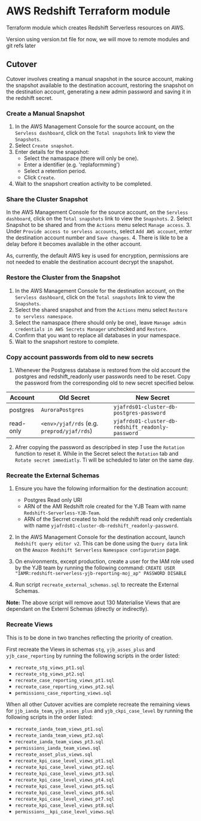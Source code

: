 # AWS Redshift Terraform module

Terraform module which creates Redshift Serverless resources on AWS.

Version using version.txt file for now, we will move to remote modules and git refs later

## Cutover ##

Cutover involves creating a manual snapshot in the source account, making the snapshot available to the destination account, restoring the snapshot on the destination account, generating a new admin password and saving it in the redshift secret.

### Create a Manual Snapshot ###
1. In the AWS Management Console for the source account, on the `Servless dashboard`, click on the `Total snapshots` link to view the `Snapshots`.
2. Select `Create snapshot`.
3. Enter details for the snapshot:
    - Select the namaspace (there will only be one).
    - Enter a identifier (e.g. 'replaformming')
    - Select a retention period.
    - Click `Create`.
4. Wait to the snapshort creation activity to be completed.

### Share the Cluster Snapshot ###
 In the AWS Management Console for the source account, on the `Servless dashboard`, click on the `Total snapshots` link to view the `Snapshots`.
2. Select Snapshot to be shared and from the `Actions` menu select `Manage access`.
3. Under `Provide access to servless accounts`, select `Add AWS account`, enter the destination account number and `Save changes`.
4. There is likle to be a delay before it becomes available in the other account.

As, currently, the default AWS key is used for encryption, permissions are not needed to enable the destination account decrypt the snapshot.

### Restore the Cluster from the Snapshot ###
1. In the AWS Management Console for the destination account, on the `Servless dashboard`, click on the `Total snapshots` link to view the `Snapshots`.
2. Select the shared snapshot and from the `Actions` menu select `Restore to servless namespace`.
3. Select the namaspace (there should only be one), leave `Manage admin credentials in AWS Secrets Manager` unchecked and `Restore`.
4. Confirm that you want to replace all databases in your namespace.
4. Wait to the snapshort restore to complete.

### Copy account passwords from old to new secrets ###
1. Whenever the Postgress database is restored from the old account the postgres and redshift_readonly user passwords need to be reset. Copy the password from the corresponding old to new secret specified below.

| Account | Old Secret | New Secret |
| ------- | ---------- | ---------- |
| postgres | `AuroraPostgres`| `yjafrds01-cluster-db-postgres-password` |
| read-only |`<env>/yjaf/rds` (e.g. `preprod/yjaf/rds`) |`yjafrds01-cluster-db-redshift_readonly-password` |


2. Afrer copying the password as descripbed in step *1* use the `Rotation` function to reset it. While in the Secret select the `Rotation` tab and `Rotate secret immediatly`. Ti will be scheduled to later on the same day.


### Recreate the External Schemas ###
1. Ensure you have the folowing informaition for the destination account:
    - Postgres Read only URI
    - ARN of the AMI Redshift role created for the YJB Team with name `Redshift-Serverless-YJB-Team`.
    - ARN of the Secrret created to hold the redshift read only credentials with name `yjafrds01-cluster-db-redshift_readonly-password`.

2. In the AWS Management Console for the destination account, launch `Redshift query editor v2`. This can be done using the `Query data` link on the `Amazon Redshift Serverless` `Namespace configuration` page.
3. On environments, except production, create a user for the IAM role used by the YJB team by running the following command:
    `CREATE USER "IAMR:redshift-serverless-yjb-reporting-moj_ap" PASSWORD DISABLE`
4. Run script `recreate_external_schemas.sql` to recreate the External Schemas. 

**Note:** The above script will remove aout 130 Materialise Views that are dependant on the Externl Schemas (directly or indirectly).

### Recreate Views ###
This is to be done in two tranches reflecting the priority of creation.

First recreate the Views in schemas `stg`, `yjb_asses_plus` and `yjb_case_reporting` by running the following scripts in the order listed:

- `recreate_stg_views_pt1.sql`
- `recreate_stg_views_pt2.sql`
- `recreate_case_reporting_views_pt1.sql`
- `recreate_case_reporting_views_pt2.sql`
- `permissions_case_reporting_views.sql`


When all other Cutover acvities are complete recreate the remaining views for `jjb_ianda_team`, `yjb_asses_plus` and `yjb_ckpi_case_level` by running the following scripts in the order listed:

- `recreate_ianda_team_views_pt1.sql`
- `recreate_ianda_team_views_pt2.sql`
- `recreate_ianda_team_views_pt3.sql`
- `permissions_ianda_team_views.sql`
- `recreate_asset_plus_views.sql`
- `recreate_kpi_case_level_views_pt1.sql`
- `recreate_kpi_case_level_views_pt2.sql`
- `recreate_kpi_case_level_views_pt3.sql`
- `recreate_kpi_case_level_views_pt4.sql`
- `recreate_kpi_case_level_views_pt5.sql`
- `recreate_kpi_case_level_views_pt6.sql`
- `recreate_kpi_case_level_views_pt7.sql`
- `recreate_kpi_case_level_views_pt8.sql`
- `permissions__kpi_case_level_views.sql`
